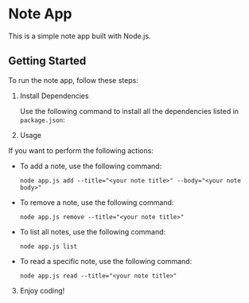 
# Note App

This is a simple note app built with Node.js.

## Getting Started

To run the note app, follow these steps:

1. Install Dependencies

   Use the following command to install all the dependencies listed in `package.json`:

2. Usage

If you want to perform the following actions:

- To add a note, use the following command:

  ```
  node app.js add --title="<your note title>" --body="<your note body>"
  ```

- To remove a note, use the following command:

  ```
  node app.js remove --title="<your note title>"
  ```

- To list all notes, use the following command:

  ```
  node app.js list
  ```

- To read a specific note, use the following command:

  ```
  node app.js read --title="<your note title>"
  ```

3. Enjoy coding!


